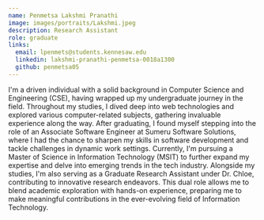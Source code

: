 ```yaml
---
name: Penmetsa Lakshmi Pranathi
image: images/portraits/Lakshmi.jpeg
description: Research Assistant
role: graduate
links:
  email: lpenmets@students.kennesaw.edu
  linkedin: lakshmi-pranathi-penmetsa-0018a1300
  github: penmetsa05
---
```

<!-- Personal description goes here -->
I'm a driven individual with a solid background in Computer Science and Engineering (CSE), having wrapped up my undergraduate journey in the field. Throughout my studies, I dived deep into web technologies and explored various computer-related subjects, gathering invaluable experience along the way. After graduating, I found myself stepping into the role of an Associate Software Engineer at Sumeru Software Solutions, where I had the chance to sharpen my skills in software development and tackle challenges in dynamic work settings.
Currently, I'm pursuing a Master of Science in Information Technology (MSIT) to further expand my expertise and delve into emerging trends in the tech industry. Alongside my studies, I'm also serving as a Graduate Research Assistant under Dr. Chloe, contributing to innovative research endeavors. This dual role allows me to blend academic exploration with hands-on experience, preparing me to make meaningful contributions in the ever-evolving field of Information Technology.
